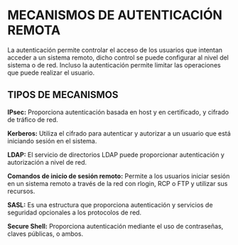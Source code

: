 # **MECANISMOS DE AUTENTICACIÓN REMOTA**

La autenticación permite controlar el acceso de los usuarios que intentan acceder a un sistema remoto, dicho control se puede configurar al nivel del sistema o de red. Incluso la autenticación permite limitar las operaciones que puede realizar el usuario.

## **TIPOS DE MECANISMOS**

**IPsec:** Proporciona autenticación basada en host y en certificado, y cifrado de tráfico de red.

**Kerberos:** Utiliza el cifrado para autenticar y autorizar a un usuario que está iniciando sesión en el sistema.

**LDAP:** El servicio de directorios LDAP puede proporcionar autenticación y autorización a nivel de red.

**Comandos de inicio de sesión remoto:** Permite a los usuarios iniciar sesión en un sistema remoto a través de la red con rlogin, RCP o FTP y utilizar sus recursos.

**SASL:** Es una estructura que proporciona autenticación y servicios de seguridad opcionales a los protocolos de red.

**Secure Shell:** Proporciona autenticación mediante el uso de contraseñas, claves públicas, o ambos.


